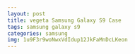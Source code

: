 ```yaml
---
layout: post
title: vegeta Samsung Galaxy S9 Case
tags: samsung galaxy s9
categories: samsung
img: 1u9F3r9woNwxVdIdup12JkFaMnDcLKeon
---
```

